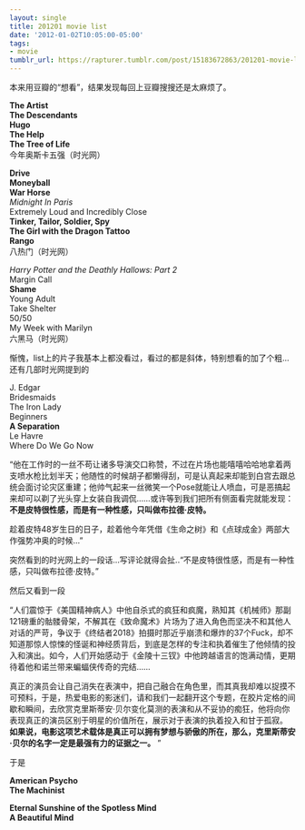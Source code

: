 ```yaml
---
layout: single
title: 201201 movie list
date: '2012-01-02T10:05:00-05:00'
tags:
- movie
tumblr_url: https://rapturer.tumblr.com/post/15183672863/201201-movie-list
---
```

本来用豆瓣的“想看”，结果发现每回上豆瓣搜搜还是太麻烦了。

**The Artist**  
**The Descendants**  
**Hugo**  
**The Help**  
**The Tree of Life**  
今年奥斯卡五强（时光网）

**Drive**  
**Moneyball**  
**War Horse**  
_Midnight In Paris_  
Extremely Loud and Incredibly Close  
**Tinker, Tailor, Soldier, Spy**  
**The Girl with the Dragon Tattoo**  
**Rango**  
八热门（时光网）

_Harry Potter and the Deathly Hallows: Part 2_  
Margin Call  
**Shame**  
Young Adult  
Take Shelter  
50/50  
My Week with Marilyn  
六黑马（时光网）

惭愧，list上的片子我基本上都没看过，看过的都是斜体，特别想看的加了个粗… 还有几部时光网提到的

J. Edgar  
Bridesmaids  
The Iron Lady  
Beginners  
**A Separation**  
Le Havre  
Where Do We Go Now

“他在工作时的一丝不苟让诸多导演交口称赞，不过在片场也能嘻嘻哈哈地拿着两支喷水枪比划半天；他随性的时候胡子都懒得刮，可是认真起来却能到白宫去跟总统会面讨论灾区重建；他帅气起来一丝微笑一个Pose就能让人喷血，可是恶搞起来却可以剃了光头穿上女装自我调侃……或许等到我们把所有侧面看完就能发现： **不是皮特很性感，而是有一种性感，只叫做布拉德·皮特。**

趁着皮特48岁生日的日子，趁着他今年凭借《生命之树》和《点球成金》两部大作强势冲奥的时候…”

突然看到的时光网上的一段话…写评论就得会扯..“不是皮特很性感，而是有一种性感，只叫做布拉德·皮特。”

然后又看到一段

“人们震惊于《美国精神病人》中他自杀式的疯狂和疯魔，熟知其《机械师》那副121磅重的骷髅骨架，不解其在《致命魔术》片场为了进入角色而坚决不和其他人对话的严苛，争议于《终结者2018》拍摄时那近乎崩溃和爆炸的37个Fuck，却不知道那惊人惊悚的怪诞和神经质背后，到底是怎样的专注和执着催生了他倾情的投入和演出。如今，人们开始感动于《金陵十三钗》中他跨越语言的饱满动情，更期待着他和诺兰带来蝙蝠侠传奇的完结……

真正的演员会让自己消失在表演中，把自己融合在角色里，而其真我却难以捉摸不可预料，于是，热爱电影的影迷们，请和我们一起翻开这个专题，在胶片定格的间歇和瞬间，去欣赏克里斯蒂安·贝尔变化莫测的表演和从不妥协的痴狂，他将向你表现真正的演员区别于明星的价值所在，展示对于表演的执着投入和甘于孤寂。 **如果说，电影这项艺术载体是真正可以拥有梦想与骄傲的所在，那么，克里斯蒂安·贝尔的名字一定是最强有力的证据之一。** ”

于是

**American Psycho**  
**The Machinist**

**Eternal Sunshine of the Spotless Mind**  
**A Beautiful Mind**

